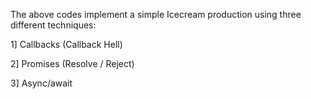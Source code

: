 The above codes implement a simple Icecream production using three different techniques:

1] Callbacks (Callback Hell)

2] Promises (Resolve / Reject)

3] Async/await
